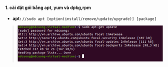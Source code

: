 #### 1.	cài đặt gói bằng apt, yum và dpkg,rpm
- **apt:**
`//sudo apt [option(install/remove/update/upgrade)] [package]`

> ![](./images/the-upgrade-mechanism.png)
